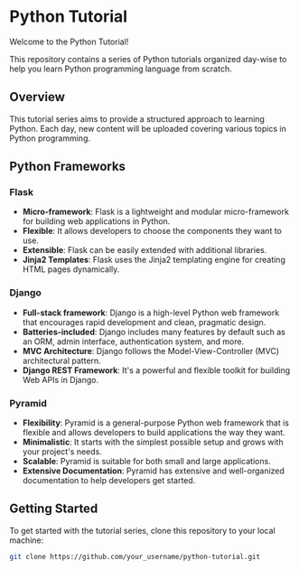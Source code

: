 # Python Tutorial

Welcome to the Python Tutorial!

This repository contains a series of Python tutorials organized day-wise to help you learn Python programming language from scratch.

## Overview

This tutorial series aims to provide a structured approach to learning Python. Each day, new content will be uploaded covering various topics in Python programming.

## Python Frameworks

### Flask

- **Micro-framework**: Flask is a lightweight and modular micro-framework for building web applications in Python.
- **Flexible**: It allows developers to choose the components they want to use.
- **Extensible**: Flask can be easily extended with additional libraries.
- **Jinja2 Templates**: Flask uses the Jinja2 templating engine for creating HTML pages dynamically.

### Django

- **Full-stack framework**: Django is a high-level Python web framework that encourages rapid development and clean, pragmatic design.
- **Batteries-included**: Django includes many features by default such as an ORM, admin interface, authentication system, and more.
- **MVC Architecture**: Django follows the Model-View-Controller (MVC) architectural pattern.
- **Django REST Framework**: It's a powerful and flexible toolkit for building Web APIs in Django.

### Pyramid

- **Flexibility**: Pyramid is a general-purpose Python web framework that is flexible and allows developers to build applications the way they want.
- **Minimalistic**: It starts with the simplest possible setup and grows with your project's needs.
- **Scalable**: Pyramid is suitable for both small and large applications.
- **Extensive Documentation**: Pyramid has extensive and well-organized documentation to help developers get started.

## Getting Started

To get started with the tutorial series, clone this repository to your local machine:

```bash
git clone https://github.com/your_username/python-tutorial.git